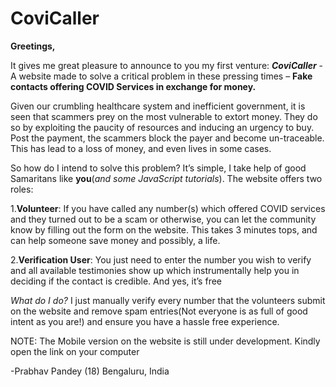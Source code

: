 # CoviCaller

**Greetings,**

It gives me great pleasure to announce to you my first venture: ***CoviCaller*** - A website made to solve a critical problem in these pressing times – **Fake contacts offering COVID Services in exchange for money.**

Given our crumbling healthcare system and inefficient government, it is seen that scammers prey on the most vulnerable to extort money. They do so by exploiting the paucity of resources and inducing an urgency to buy. Post the payment, the scammers block the payer and become un-traceable. This has lead to a loss of money, and even lives in some cases.

So how do I intend to solve this problem? It’s simple, I take help of good Samaritans like **you**(*and some JavaScript tutorials*). The website offers two roles:

1.**Volunteer**:  If you have called any number(s) which offered COVID services and they turned out to be a scam or otherwise, you can let the community know by filling out the form on the website. This takes 3 minutes tops, and can help someone save money and possibly, a life.

2.**Verification User**: You just need to enter the number you wish to verify and all available testimonies show up which instrumentally help you in deciding if the contact is credible. And yes, it’s free

*What do I do?* I just manually verify every number that the volunteers submit on the website and remove spam entries(Not everyone is as full of good intent as you are!) and ensure you have a hassle free experience.

NOTE: The Mobile version on the website is still under development. Kindly open the link on your computer

-Prabhav Pandey (18)
 Bengaluru, India
